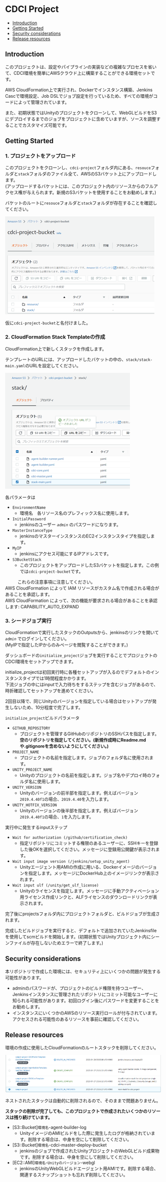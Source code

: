 # CDCI Project
- [Introduction](#introduction)
- [Getting Started](#getting-started)
- [Security considerations](#security-considerations)
- [Release resources](#release-resouces)

## Introduction
このプロジェクトは、設定やパイプラインの実装などの複雑なプロセスを省いて、CDCI環境を簡単にAWSクラウド上に構築することができる環境セットです。

AWS CloudFormation上で実行され、Dockerでインスタンス構築、Jenkins Cascで環境設定、Job DSLでジョブ設定を行っているため、すべての環境がコードによって管理されています。

また、初期状態ではUnityのプロジェクトをクローンして、WebGLビルドをS3にデプロイするまでのジョブをプロジェクトに含めていますが、ソースを調整することでカスタマイズ可能です。

## Getting Started

### 1. プロジェクトをアップロード
このプロジェクトをクローンし、`cdci-project`フォルダ内にある、`resouce`フォルダと`stack`フォルダのファイル全て、AWSのS3バケット上にアップロードします。  
(アップロードするバケットには、このプロジェクト内のリソースからのフルアクセス権が与えられます。新規のS3バケットを使用することをお勧めします。)

バケットのルートに`resouce`フォルダと`stack`フォルダが存在することを確認してください。

![sc01](document-images/sc01.png)

仮に`cdci-project-bucket`と名付けました。

### 2. CloudFormation Stack Templateの作成
CloudFormation上で新しくスタックを作成します。

テンプレートのURLには、アップロードしたバケットの中の、`stack/stack-main.yaml`のURLを設定してください。

![sc02](document-images/sc02.png)

各パラメータは

- `EnvironmentName`
  - 環境名　各リソース名のプレフィックス名に使用します。
- `InitialPassword`
  - jenkinsのユーザー _`admin`_ のパスワードになります。
- `MasterInstanceType`
  - jenkinsのマスターインスタンスのEC2インスタンスタイプを指定します。
- `MyIP`
  - jenkinsにアクセス可能にするIPアドレスです。
- `S3BucketStack`
  - このプロジェクトをアップロードしたS3バケットを指定します。この例では`cdci-project-bucket`です。

<dl>
  <dd>これらの注意事項に注意してください。</dd>
  <dt>AWS CloudFormation によって IAM リソースがカスタム名で作成される場合があることを承認します。</dt>
  <dt>AWS CloudFormation によって、次の機能が要求される場合があることを承認します: CAPABILITY_AUTO_EXPAND</dt>
</dl>

### 3. シードジョブ実行
CloudFormationで実行したスタックのOutputsから、jenkinsのリンクを開いて _`admin`_ でログインしてください。  
(MyIPで指定したIPからのみページを閲覧することができます。)

ダッシュボードの`initialize_project`ジョブを実行することでプロジェクトのCDCI環境をセットアップできます。

initialize_projectは初回実行時に各種セットアップが入るのでデフォルトのインスタンスタイプでは1時間程度かかります。  
下流ジョブの中にはinputで入力待ちをするステップを含むジョブがあるので、時折確認してセットアップを進めてください。

2回目以降で、同じUnityのバージョンを指定している場合はセットアップが発生しないため、10分程度で完了します。

`initialize_project`ビルドパラメータ
- `GITHUB_REPOSITORY`
  - プロジェクトを管理するGitHubのリポジトリのSSHパスを指定します。**空のリポジトリを指定してください。(新規作成時にReadme.mdや.gitignoreを含めないようにしてください。)**
- `PROJECT_NAME`
  - プロジェクトの名前を指定します。ジョブのフォルダ名に使用されます。
- `UNITY_PROJECT_NAME`
  - Unityのプロジェクトの名前を指定します。ジョブ名やデプロイ時のフォルダ名に使用します。
- `UNITY_VERSION`
  - Unityのバージョンの前半部を指定します。例えばバージョン`2019.4.40f1`の場合、`2019.4.40`を入力します。
- `UNITY_HOTFIX_VERSION`
  - Unityのバージョンの後半部を指定します。例えばバージョン`2019.4.40f1`の場合、`1`を入力します。

実行中に発生するinputステップ
- `Wait for authorization (/github/certification_check)`
  - 指定リポジトリにコミットする権限のあるユーザーに、SSHキーを登録した後OKを選択してください。メッセージに登録用公開鍵が表示されます。
- `Wait input image version (/jenkins/setup_unity_agent)`
  - Unityエージェント用AMIの作成に用いる、Dockerイメージのバージョンを指定します。メッセージにDockerHub上のイメージリンクが表示されます。
- `Wait input ulf (/unity/get_ulf_license)`
  - Unityのライセンスを指定します。メッセージに手動アクティベーション用ライセンス作成リンクと、ALFライセンスのダウンロードリンクが表示されます。

完了後にprojectsフォルダ内にプロジェクトフォルダと、ビルドジョブが生成されます。

完成したビルドジョブを実行すると、デフォルトで追加されていたJenkinsfileを使用してscmビルドを開始します。(初期状態ではUnityプロジェクト内にシーンファイルが存在しないためエラーで終了します。)

## Security considerations

本リポジトリで作成した環境には、セキュリティ上にいくつかの問題が発生する可能性があります。
- adminのパスワードが、プロジェクトのビルド権限を持つユーザー、Jenkinsインスタンスに管理されたリポジトリにコミット可能なユーザーに知られる可能性があります。初回ログイン後にパスワードを変更することをお勧めします。
- インスタンスにいくつかのAWSのリソース実行ロールが付与されています。アクセスされる可能性のあるリソースを事前に確認してください。

## Release resources

環境の作成に使用したCloudFormationのルートスタックを削除してください。

![sc03](document-images/sc03.png)

ネストされたスタックは自動的に削除されるので、そのままで問題ありません。

**スタックの削除が完了しても、このプロジェクトで作成されたいくつかのリソースは残り続けています。**

- [S3::Bucket]`環境名`-agent-builder-log
  - UnityイメージのAMIビルドをした際に発生したログが格納されています。削除する場合は、中身を空にして削除してください。
- [S3::Bucket]`環境名`-cdci-master-deploy-bucket	
  - jenkinsのジョブで作成されたUnityプロジェクトのWebGLビルド成果物です。削除する場合は、中身を空にして削除してください。
- [EC2::AMI]`環境名`-`Unityのバージョン`-webgl
  - jenkinsのUnityWebGLビルドエージェント用AMIです。削除する場合、関連するスナップショットも忘れず削除してください。